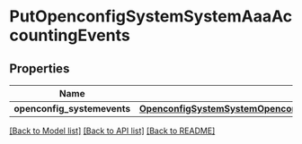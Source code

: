 # PutOpenconfigSystemSystemAaaAccountingEvents

## Properties
Name | Type | Description | Notes
------------ | ------------- | ------------- | -------------
**openconfig_systemevents** | [**OpenconfigSystemSystemOpenconfigsystemsystemAaaAccountingEvents**](OpenconfigSystemSystemOpenconfigsystemsystemAaaAccountingEvents.md) |  | [optional] 

[[Back to Model list]](../README.md#documentation-for-models) [[Back to API list]](../README.md#documentation-for-api-endpoints) [[Back to README]](../README.md)


